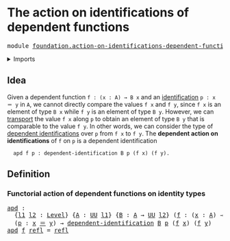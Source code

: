 # The action on identifications of dependent functions

<pre class="Agda"><a id="65" class="Keyword">module</a> <a id="72" href="foundation.action-on-identifications-dependent-functions.html" class="Module">foundation.action-on-identifications-dependent-functions</a> <a id="129" class="Keyword">where</a>
</pre>
<details><summary>Imports</summary>

<pre class="Agda"><a id="185" class="Keyword">open</a> <a id="190" class="Keyword">import</a> <a id="197" href="foundation.universe-levels.html" class="Module">foundation.universe-levels</a>

<a id="225" class="Keyword">open</a> <a id="230" class="Keyword">import</a> <a id="237" href="foundation-core.dependent-identifications.html" class="Module">foundation-core.dependent-identifications</a>
<a id="279" class="Keyword">open</a> <a id="284" class="Keyword">import</a> <a id="291" href="foundation-core.identity-types.html" class="Module">foundation-core.identity-types</a>
</pre>
</details>

## Idea

Given a dependent function `f : (x : A) → B x` and an
[identification](foundation-core.identity-types.md) `p : x ＝ y` in `A`, we
cannot directly compare the values `f x` and `f y`, since `f x` is an element of
type `B x` while `f y` is an element of type `B y`. However, we can
[transport](foundation-core.transport-along-identifications.md) the value `f x`
along `p` to obtain an element of type `B y` that is comparable to the value
`f y`. In other words, we can consider the type of
[dependent identifications](foundation-core.dependent-identifications.md) over
`p` from `f x` to `f y`. The **dependent action on identifications** of `f` on
`p` is a dependent identification

```text
  apd f p : dependent-identification B p (f x) (f y).
```

## Definition

### Functorial action of dependent functions on identity types

<pre class="Agda"><a id="apd"></a><a id="1181" href="foundation.action-on-identifications-dependent-functions.html#1181" class="Function">apd</a> <a id="1185" class="Symbol">:</a>
  <a id="1189" class="Symbol">{</a><a id="1190" href="foundation.action-on-identifications-dependent-functions.html#1190" class="Bound">l1</a> <a id="1193" href="foundation.action-on-identifications-dependent-functions.html#1193" class="Bound">l2</a> <a id="1196" class="Symbol">:</a> <a id="1198" href="Agda.Primitive.html#742" class="Postulate">Level</a><a id="1203" class="Symbol">}</a> <a id="1205" class="Symbol">{</a><a id="1206" href="foundation.action-on-identifications-dependent-functions.html#1206" class="Bound">A</a> <a id="1208" class="Symbol">:</a> <a id="1210" href="Agda.Primitive.html#388" class="Primitive">UU</a> <a id="1213" href="foundation.action-on-identifications-dependent-functions.html#1190" class="Bound">l1</a><a id="1215" class="Symbol">}</a> <a id="1217" class="Symbol">{</a><a id="1218" href="foundation.action-on-identifications-dependent-functions.html#1218" class="Bound">B</a> <a id="1220" class="Symbol">:</a> <a id="1222" href="foundation.action-on-identifications-dependent-functions.html#1206" class="Bound">A</a> <a id="1224" class="Symbol">→</a> <a id="1226" href="Agda.Primitive.html#388" class="Primitive">UU</a> <a id="1229" href="foundation.action-on-identifications-dependent-functions.html#1193" class="Bound">l2</a><a id="1231" class="Symbol">}</a> <a id="1233" class="Symbol">(</a><a id="1234" href="foundation.action-on-identifications-dependent-functions.html#1234" class="Bound">f</a> <a id="1236" class="Symbol">:</a> <a id="1238" class="Symbol">(</a><a id="1239" href="foundation.action-on-identifications-dependent-functions.html#1239" class="Bound">x</a> <a id="1241" class="Symbol">:</a> <a id="1243" href="foundation.action-on-identifications-dependent-functions.html#1206" class="Bound">A</a><a id="1244" class="Symbol">)</a> <a id="1246" class="Symbol">→</a> <a id="1248" href="foundation.action-on-identifications-dependent-functions.html#1218" class="Bound">B</a> <a id="1250" href="foundation.action-on-identifications-dependent-functions.html#1239" class="Bound">x</a><a id="1251" class="Symbol">)</a> <a id="1253" class="Symbol">{</a><a id="1254" href="foundation.action-on-identifications-dependent-functions.html#1254" class="Bound">x</a> <a id="1256" href="foundation.action-on-identifications-dependent-functions.html#1256" class="Bound">y</a> <a id="1258" class="Symbol">:</a> <a id="1260" href="foundation.action-on-identifications-dependent-functions.html#1206" class="Bound">A</a><a id="1261" class="Symbol">}</a>
  <a id="1265" class="Symbol">(</a><a id="1266" href="foundation.action-on-identifications-dependent-functions.html#1266" class="Bound">p</a> <a id="1268" class="Symbol">:</a> <a id="1270" href="foundation.action-on-identifications-dependent-functions.html#1254" class="Bound">x</a> <a id="1272" href="foundation-core.identity-types.html#1953" class="Function Operator">＝</a> <a id="1274" href="foundation.action-on-identifications-dependent-functions.html#1256" class="Bound">y</a><a id="1275" class="Symbol">)</a> <a id="1277" class="Symbol">→</a> <a id="1279" href="foundation-core.dependent-identifications.html#964" class="Function">dependent-identification</a> <a id="1304" href="foundation.action-on-identifications-dependent-functions.html#1218" class="Bound">B</a> <a id="1306" href="foundation.action-on-identifications-dependent-functions.html#1266" class="Bound">p</a> <a id="1308" class="Symbol">(</a><a id="1309" href="foundation.action-on-identifications-dependent-functions.html#1234" class="Bound">f</a> <a id="1311" href="foundation.action-on-identifications-dependent-functions.html#1254" class="Bound">x</a><a id="1312" class="Symbol">)</a> <a id="1314" class="Symbol">(</a><a id="1315" href="foundation.action-on-identifications-dependent-functions.html#1234" class="Bound">f</a> <a id="1317" href="foundation.action-on-identifications-dependent-functions.html#1256" class="Bound">y</a><a id="1318" class="Symbol">)</a>
<a id="1320" href="foundation.action-on-identifications-dependent-functions.html#1181" class="Function">apd</a> <a id="1324" href="foundation.action-on-identifications-dependent-functions.html#1324" class="Bound">f</a> <a id="1326" href="foundation-core.identity-types.html#1922" class="InductiveConstructor">refl</a> <a id="1331" class="Symbol">=</a> <a id="1333" href="foundation-core.identity-types.html#1922" class="InductiveConstructor">refl</a>
</pre>